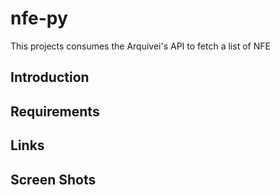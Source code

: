 # nfe-py
This projects consumes the Arquivei's API to fetch a list of NFE



## Introduction


## Requirements


## Links


## Screen Shots